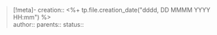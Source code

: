 > [!meta]-
> creation:: <%+ tp.file.creation_date("dddd, DD MMMM YYYY HH:mm") %>  
> author:: 
> parents:: 
> status:: 